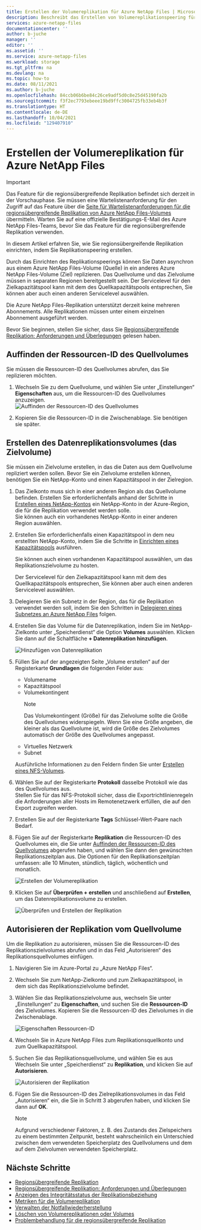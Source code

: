 ```yaml
---
title: Erstellen der Volumereplikation für Azure NetApp Files | Microsoft-Dokumentation
description: Beschreibt das Erstellen von Volumereplikationspeering für Azure NetApp Files, um regionsübergreifende Replikation einzurichten.
services: azure-netapp-files
documentationcenter: ''
author: b-juche
manager: ''
editor: ''
ms.assetid: ''
ms.service: azure-netapp-files
ms.workload: storage
ms.tgt_pltfrm: na
ms.devlang: na
ms.topic: how-to
ms.date: 08/11/2021
ms.author: b-juche
ms.openlocfilehash: 84ccb06b6be84c26ce9adf5d0c8e25d45190fa2b
ms.sourcegitcommit: f3f2ec7793ebeee19bd9ffc3004725fb33eb4b3f
ms.translationtype: HT
ms.contentlocale: de-DE
ms.lasthandoff: 10/04/2021
ms.locfileid: "129407910"
---
```

# <a name="create-volume-replication-for-azure-netapp-files"></a>Erstellen der Volumereplikation für Azure NetApp Files

> [!IMPORTANT]
> Das Feature für die regionsübergreifende Replikation befindet sich derzeit in der Vorschauphase. Sie müssen eine Wartelistenanforderung für den Zugriff auf das Feature über die [Seite für Wartelistenanforderungen für die regionsübergreifende Replikation von Azure NetApp Files-Volumes](https://aka.ms/anfcrrpreviewsignup) übermitteln. Warten Sie auf eine offizielle Bestätigungs-E-Mail des Azure NetApp Files-Teams, bevor Sie das Feature für die regionsübergreifende Replikation verwenden.

In diesem Artikel erfahren Sie, wie Sie regionsübergreifende Replikation einrichten, indem Sie Replikationspeering erstellen. 

Durch das Einrichten des Replikationspeerings können Sie Daten asynchron aus einem Azure NetApp Files-Volume (Quelle) in ein anderes Azure NetApp Files-Volume (Ziel) replizieren. Das Quellvolume und das Zielvolume müssen in separaten Regionen bereitgestellt sein. Der Servicelevel für den Zielkapazitätspool kann mit dem des Quellkapazitätspools entsprechen, Sie können aber auch einen anderen Servicelevel auswählen.   

Die Azure NetApp Files-Replikation unterstützt derzeit keine mehreren Abonnements. Alle Replikationen müssen unter einem einzelnen Abonnement ausgeführt werden.

Bevor Sie beginnen, stellen Sie sicher, dass Sie [Regionsübergreifende Replikation: Anforderungen und Überlegungen](cross-region-replication-requirements-considerations.md) gelesen haben.  

## <a name="locate-the-source-volume-resource-id"></a>Auffinden der Ressourcen-ID des Quellvolumes  

Sie müssen die Ressourcen-ID des Quellvolumes abrufen, das Sie replizieren möchten. 

1. Wechseln Sie zu dem Quellvolume, und wählen Sie unter „Einstellungen“ **Eigenschaften** aus, um die Ressourcen-ID des Quellvolumes anzuzeigen.   
    ![Auffinden der Ressourcen-ID des Quellvolumes](../media/azure-netapp-files/cross-region-replication-source-volume-resource-id.png)
 
2. Kopieren Sie die Ressourcen-ID in die Zwischenablage.  Sie benötigen sie später.

## <a name="create-the-data-replication-volume-the-destination-volume"></a>Erstellen des Datenreplikationsvolumes (das Zielvolume)

Sie müssen ein Zielvolume erstellen, in das die Daten aus dem Quellvolume repliziert werden sollen.  Bevor Sie ein Zielvolume erstellen können, benötigen Sie ein NetApp-Konto und einen Kapazitätspool in der Zielregion. 

1. Das Zielkonto muss sich in einer anderen Region als das Quellvolume befinden. Erstellen Sie erforderlichenfalls anhand der Schritte in [Erstellen eines NetApp-Kontos](azure-netapp-files-create-netapp-account.md) ein NetApp-Konto in der Azure-Region, die für die Replikation verwendet werden solle.   
Sie können auch ein vorhandenes NetApp-Konto in einer anderen Region auswählen.  

2. Erstellen Sie erforderlichenfalls einen Kapazitätspool in dem neu erstellten NetApp-Konto, indem Sie die Schritte in [Einrichten eines Kapazitätspools](azure-netapp-files-set-up-capacity-pool.md) ausführen.   

    Sie können auch einen vorhandenen Kapazitätspool auswählen, um das Replikationszielvolume zu hosten.  

    Der Servicelevel für den Zielkapazitätspool kann mit dem des Quellkapazitätspools entsprechen, Sie können aber auch einen anderen Servicelevel auswählen.

3. Delegieren Sie ein Subnetz in der Region, das für die Replikation verwendet werden soll, indem Sie den Schritten in [Delegieren eines Subnetzes an Azure NetApp Files](azure-netapp-files-delegate-subnet.md) folgen.

4. Erstellen Sie das Volume für die Datenreplikation, indem Sie im NetApp-Zielkonto unter „Speicherdienst“ die Option **Volumes** auswählen. Klicken Sie dann auf die Schaltfläche **+ Datenreplikation hinzufügen**.  

    ![Hinzufügen von Datenreplikation](../media/azure-netapp-files/cross-region-replication-add-data-replication.png)
 
5. Füllen Sie auf der angezeigten Seite „Volume erstellen“ auf der Registerkarte **Grundlagen** die folgenden Felder aus:
    * Volumename
    * Kapazitätspool
    * Volumekontingent
        > [!NOTE] 
        > Das Volumekontingent (Größe) für das Zielvolume sollte die Größe des Quellvolumes widerspiegeln. Wenn Sie eine Größe angeben, die kleiner als das Quellvolume ist, wird die Größe des Zielvolumes automatisch der Größe des Quellvolumes angepasst. 
    * Virtuelles Netzwerk 
    * Subnet

    Ausführliche Informationen zu den Feldern finden Sie unter [Erstellen eines NFS-Volumes](azure-netapp-files-create-volumes.md#create-an-nfs-volume). 

6. Wählen Sie auf der Registerkarte **Protokoll** dasselbe Protokoll wie das des Quellvolumes aus.  
Stellen Sie für das NFS-Protokoll sicher, dass die Exportrichtlinienregeln die Anforderungen aller Hosts im Remotenetzwerk erfüllen, die auf den Export zugreifen werden.  

7. Erstellen Sie auf der Registerkarte **Tags** Schlüssel-Wert-Paare nach Bedarf.  

8. Fügen Sie auf der Registerkarte **Replikation** die Ressourcen-ID des Quellvolumes ein, die Sie unter [Auffinden der Ressourcen-ID des Quellvolumes](#locate-the-source-volume-resource-id) abgerufen haben, und wählen Sie dann den gewünschten Replikationszeitplan aus. Die Optionen für den Replikationszeitplan umfassen: alle 10 Minuten, stündlich, täglich, wöchentlich und monatlich.  

    ![Erstellen der Volumereplikation](../media/azure-netapp-files/cross-region-replication-create-volume-replication.png)

9. Klicken Sie auf **Überprüfen + erstellen** und anschließend auf **Erstellen**, um das Datenreplikationsvolume zu erstellen.   

    ![Überprüfen und Erstellen der Replikation](../media/azure-netapp-files/cross-region-replication-review-create-replication.png)

## <a name="authorize-replication-from-the-source-volume"></a>Autorisieren der Replikation vom Quellvolume  

Um die Replikation zu autorisieren, müssen Sie die Ressourcen-ID des Replikationszielvolumes abrufen und in das Feld „Autorisieren“ des Replikationsquellvolumes einfügen. 

1. Navigieren Sie im Azure-Portal zu „Azure NetApp Files“.

2. Wechseln Sie zum NetApp-Zielkonto und zum Zielkapazitätspool, in dem sich das Replikationszielvolume befindet.

3. Wählen Sie das Replikationszielvolume aus, wechseln Sie unter „Einstellungen“ zu **Eigenschaften**, und suchen Sie die **Ressourcen-ID** des Zielvolumes. Kopieren Sie die Ressourcen-ID des Zielvolumes in die Zwischenablage.

    ![Eigenschaften Ressourcen-ID](../media/azure-netapp-files/cross-region-replication-properties-resource-id.png) 
 
4. Wechseln Sie in Azure NetApp Files zum Replikationsquellkonto und zum Quellkapazitätspool. 

5. Suchen Sie das Replikationsquellvolume, und wählen Sie es aus Wechseln Sie unter „Speicherdienst“ zu **Replikation**, und klicken Sie auf **Autorisieren**.

    ![Autorisieren der Replikation](../media/azure-netapp-files/cross-region-replication-authorize.png) 

6. Fügen Sie die Ressourcen-ID des Zielreplikationsvolumes in das Feld „Autorisieren“ ein, die Sie in Schritt 3 abgerufen haben, und klicken Sie dann auf **OK**.

    > [!NOTE]
    > Aufgrund verschiedener Faktoren, z. B. des Zustands des Zielspeichers zu einem bestimmten Zeitpunkt, besteht wahrscheinlich ein Unterschied zwischen dem verwendeten Speicherplatz des Quellvolumens und dem auf dem Zielvolumen verwendeten Speicherplatz. <!-- ANF-14038 --> 

## <a name="next-steps"></a>Nächste Schritte  

* [Regionsübergreifende Replikation](cross-region-replication-introduction.md)
* [Regionsübergreifende Replikation: Anforderungen und Überlegungen](cross-region-replication-requirements-considerations.md)
* [Anzeigen des Integritätsstatus der Replikationsbeziehung](cross-region-replication-display-health-status.md)
* [Metriken für die Volumereplikation](azure-netapp-files-metrics.md#replication)
* [Verwalten der Notfallwiederherstellung](cross-region-replication-manage-disaster-recovery.md)
* [Löschen von Volumereplikationen oder Volumes](cross-region-replication-delete.md)
* [Problembehandlung für die regionsübergreifende Replikation](troubleshoot-cross-region-replication.md)


